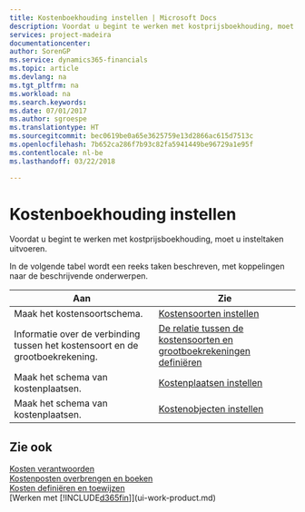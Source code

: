 ```yaml
---
title: Kostenboekhouding instellen | Microsoft Docs
description: Voordat u begint te werken met kostprijsboekhouding, moet u insteltaken uitvoeren.
services: project-madeira
documentationcenter: 
author: SorenGP
ms.service: dynamics365-financials
ms.topic: article
ms.devlang: na
ms.tgt_pltfrm: na
ms.workload: na
ms.search.keywords: 
ms.date: 07/01/2017
ms.author: sgroespe
ms.translationtype: HT
ms.sourcegitcommit: bec0619be0a65e3625759e13d2866ac615d7513c
ms.openlocfilehash: 7b652ca286f7b93c82fa5941449be96729a1e95f
ms.contentlocale: nl-be
ms.lasthandoff: 03/22/2018

---
```

# <a name="setting-up-cost-accounting"></a>Kostenboekhouding instellen
Voordat u begint te werken met kostprijsboekhouding, moet u insteltaken uitvoeren.  

 In de volgende tabel wordt een reeks taken beschreven, met koppelingen naar de beschrijvende onderwerpen.

|Aan|Zie|  
|--------|---------|  
|Maak het kostensoortschema.|[Kostensoorten instellen](finance-how-to-set-up-cost-types.md)|  
|Informatie over de verbinding tussen het kostensoort en de grootboekrekening.|[De relatie tussen de kostensoorten en grootboekrekeningen definiëren](finance-defining-the-relationship-between-cost-types-and-general-ledger-accounts.md)|  
|Maak het schema van kostenplaatsen.|[Kostenplaatsen instellen](finance-how-to-set-up-cost-centers.md)|  
|Maak het schema van kostenplaatsen.|[Kostenobjecten instellen](finance-how-to-set-up-cost-objects.md)|  

## <a name="see-also"></a>Zie ook  
[Kosten verantwoorden](finance-manage-cost-accounting.md)  
[Kostenposten overbrengen en boeken](finance-transfer-and-post-cost-entries.md)   
[Kosten definiëren en toewijzen](finance-define-and-allocate-costs.md)  
[Werken met [!INCLUDE[d365fin](includes/d365fin_md.md)]](ui-work-product.md)

